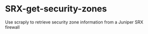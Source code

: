 # SRX-get-security-zones
Use scraply to retrieve security zone information from a Juniper SRX firewall
